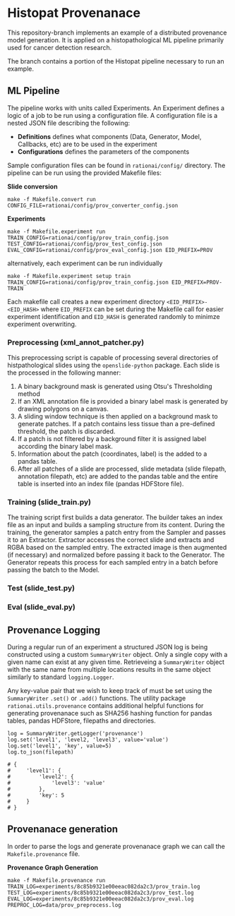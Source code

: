 # Histopat Provenanace

This repository-branch implements an example of a distributed provenance model generation. It is applied on a histopathological ML pipeline primarily used for cancer detection research.

The branch contains a portion of the Histopat pipeline necessary to run an example. 

## ML Pipeline

The pipeline works with units called Experiments. An Experiment defines a logic of a job to be run using a configuration file. A configuration file is a nested JSON file describing the following:

- **Definitions** defines what components (Data, Generator, Model, Callbacks, etc) are to be used in the experiment
- **Configurations** defines the parameters of the components

Sample configuration files can be found in `rationai/config/` directory. The pipeline can be run using the provided Makefile files:

**Slide conversion**

`make -f Makefile.convert run CONFIG_FILE=rationai/config/prov_converter_config.json`

**Experiments**

`make -f Makefile.experiment run TRAIN_CONFIG=rationai/config/prov_train_config.json TEST_CONFIG=rationai/config/prov_test_config.json EVAL_CONFIG=rationai/config/prov_eval_config.json EID_PREFIX=PROV`

alternatively, each experiment can be run individually

`make -f Makefile.experiment setup train TRAIN_CONFIG=rationai/config/prov_train_config.json EID_PREFIX=PROV-TRAIN` 

Each makefile call creates a new experiment directory `<EID_PREFIX>-<EID_HASH>` where `EID_PREFIX` can be set during the Makefile call for easier experiment identification and `EID_HASH` is generated randomly to minimze experiment overwriting.

### Preprocessing (xml_annot_patcher.py)

This preprocessing script is capable of processing several directories of histpathological slides using the `openslide-python` package. Each slide is the processed in the following manner:

1. A binary background mask is generated using Otsu's Thresholding method
2. If an XML annotation file is provided a binary label mask is generated by drawing polygons on a canvas.
3. A sliding window technique is then applied on a background mask to generate patches. If a patch contains less tissue than a pre-defined threshold, the patch is discarded.
4. If a patch is not filtered by a background filter it is assigned label according the binary label mask.
5. Information about the patch (coordinates, label) is the added to a pandas table.
6. After all patches of a slide are processed, slide metadata (slide filepath, annotation filepath, etc) are added to the pandas table and the entire table is inserted into an index file (pandas HDFStore file).

### Training (slide_train.py)

The training script first builds a data generator. The builder takes an index file as an input and builds a sampling structure from its content. During the training, the generator samples a patch entry from the Sampler and passes it to an Extractor. Extractor accesses the correct slide and extracts and RGBA based on the sampled entry. The extracted image is then augmented (if necessary) and normalized before passing it back to the Generator. The Generator repeats this process for each sampled entry in a batch before passing the batch to the Model.

### Test (slide_test.py)

### Eval (slide_eval.py)

## Provenance Logging

During a regular run of an experiment a structured JSON log is being constructed using a custom `SummaryWriter` object. Only a single copy with a given name can exist at any given time. Retrieveing a `SummaryWriter` object with the same name from multiple locations results in the same object similarly to standard `logging.Logger`. 

Any key-value pair that we wish to keep track of must be set using the `SummaryWriter` `.set()` or `.add()` functions. The utility package `rationai.utils.provenance` contains additional helpful functions for generating provenanace such as SHA256 hashing function for pandas tables, pandas HDFStore, filepaths and directories.

```
log = SummaryWriter.getLogger('provenance')
log.set('level1', 'level2, 'level3', value='value')
log.set('level1', 'key', value=5)
log.to_json(filepath)

# {
#     'level1': {
#         'level2': {
#             'level3': 'value'
#         },
#         'key': 5
#     }
# }

```

## Provenanace generation

In order to parse the logs and generate provenanace graph we can call the `Makefile.provenance` file.

**Provenance Graph Generation**

`make -f Makefile.provenance run TRAIN_LOG=experiments/8c85b9321e00eeac082da2c3/prov_train.log TEST_LOG=experiments/8c85b9321e00eeac082da2c3/prov_test.log EVAL_LOG=experiments/8c85b9321e00eeac082da2c3/prov_eval.log PREPROC_LOG=data/prov_preprocess.log`


